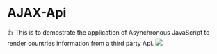 # AJAX-Api
:+1: This is to demostrate the application of Asynchronous JavaScript to render countries information from a third party Api.
![](/Images/github.ajax.png)
